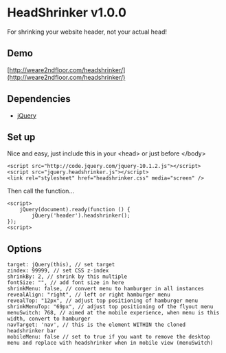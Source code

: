 HeadShrinker v1.0.0
=====

For shrinking your website header, not your actual head!


Demo
----
[http://weare2ndfloor.com/headshrinker/](http://weare2ndfloor.com/headshrinker/)


Dependencies
------------

* [jQuery](https://github.com/jquery/jquery)


Set up
----
Nice and easy, just include this in your &lt;head&gt; or just before &lt;/body&gt;

	<script src="http://code.jquery.com/jquery-10.1.2.js"></script>
	<script src="jquery.headshrinker.js"></script>
	<link rel="stylesheet" href="headshrinker.css" media="screen" />

Then call the function…

	<script>
		jQuery(document).ready(function () {
    		jQuery('header').headshrinker();
	});
	<script>

Options
---
	target: jQuery(this), // set target
	zindex: 99999, // set CSS z-index
	shrinkBy: 2, // shrink by this multiple
	fontSize: "", // add font size in here
	shrinkMenu: false, // convert menu to hamburger in all instances
	revealAlign: "right", // left or right hamburger menu
	revealTop: "12px", // adjust top positioning of hamburger menu
	shrinkMenuTop: "69px", // adjust top positioning of the flyout menu
	menuSwitch: 768, // aimed at the mobile experience, when menu is this width, convert to hamburger
	navTarget: 'nav', // this is the element WITHIN the cloned headshrinker bar
	mobileMenu: false // set to true if you want to remove the desktop menu and replace with headshrinker when in mobile view (menuSwitch)
            
